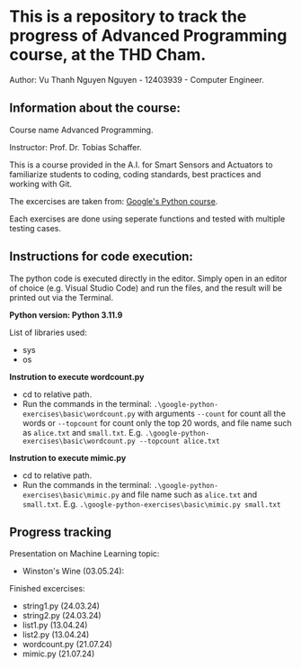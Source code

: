 # This is a repository to track the progress of Advanced Programming course, at the THD Cham.
Author: Vu Thanh Nguyen Nguyen - 12403939 - Computer Engineer.

## Information about the course:
Course name Advanced Programming.

Instructor: Prof. Dr. Tobias Schaffer.

This is a course provided in the A.I. for Smart Sensors and Actuators to familiarize students to coding, coding standards, best practices and working with Git.

The excercises are taken from: [Google's Python course](https://developers.google.com/edu/python/).

Each exercises are done using seperate functions and tested with multiple testing cases.

## Instructions for code execution:
The python code is executed directly in the editor. Simply open in an editor of choice (e.g. Visual Studio Code) and run the files, and the result will be printed out via the Terminal.

**Python version: Python 3.11.9**

List of libraries used:
- sys
- os

**Instrution to execute wordcount.py**
- cd to relative path.
- Run the commands in the terminal: `.\google-python-exercises\basic\wordcount.py` with arguments `--count` for count all the words or `--topcount` for count only the top 20 words, and file name such as `alice.txt` and `small.txt`.
E.g. `.\google-python-exercises\basic\wordcount.py --topcount alice.txt`

**Instrution to execute mimic.py**
- cd to relative path.
- Run the commands in the terminal: `.\google-python-exercises\basic\mimic.py` and file name such as `alice.txt` and `small.txt`.
E.g. `.\google-python-exercises\basic\mimic.py small.txt`

## Progress tracking
Presentation on Machine Learning topic:
- Winston's Wine (03.05.24):

Finished excercises:
- string1.py (24.03.24)
- string2.py (24.03.24)
- list1.py (13.04.24)
- list2.py (13.04.24)
- wordcount.py (21.07.24)
- mimic.py (21.07.24)